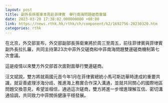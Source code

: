 ```yaml
---
layout: post
title: 副外長孫衛東本周赴菲律賓　舉行南海問題磋商會議
date: 2023-03-20 17:38:02.000000000 +08:00
link: https://news.rthk.hk/rthk/ch/component/k2/1692756-20230320.htm
categories: rthk
---
```


在北京，外交部宣布，外交部副部長孫衛東將於周三至周五，前往菲律賓與菲律賓副外長拉扎羅，共同主持第23次中菲外交磋商和中菲南海問題雙邊磋商機制第七次會議。

這是疫情以來雙方外交部首次面對面舉行雙邊磋商。

汪文斌說，雙方將就兩國元首今年1月在菲律賓總統小馬可斯訪華時達成的重要共識，就妥善處理涉海分歧、推進海上務實合作深入溝通，並就共同關心的國際地區問題交換意見，希望並相信，通過這次磋商，雙方將進一步增進理解互信、密切溝通協調，共同致力中菲關係健康平穩發展。
